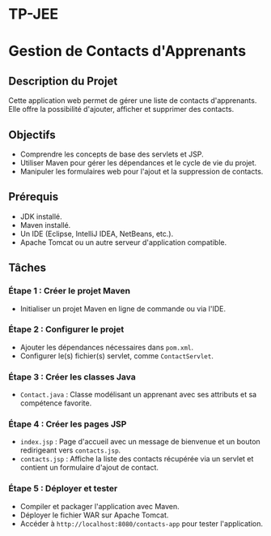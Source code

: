 # TP-JEE
# Gestion de Contacts d'Apprenants

## Description du Projet
Cette application web permet de gérer une liste de contacts d'apprenants. Elle offre la possibilité d'ajouter, afficher et supprimer des contacts.

## Objectifs
- Comprendre les concepts de base des servlets et JSP.
- Utiliser Maven pour gérer les dépendances et le cycle de vie du projet.
- Manipuler les formulaires web pour l'ajout et la suppression de contacts.

## Prérequis
- JDK installé.
- Maven installé.
- Un IDE (Eclipse, IntelliJ IDEA, NetBeans, etc.).
- Apache Tomcat ou un autre serveur d'application compatible.

## Tâches
### Étape 1 : Créer le projet Maven
- Initialiser un projet Maven en ligne de commande ou via l'IDE.

### Étape 2 : Configurer le projet
- Ajouter les dépendances nécessaires dans `pom.xml`.
- Configurer le(s) fichier(s) servlet, comme `ContactServlet`.

### Étape 3 : Créer les classes Java
- `Contact.java` : Classe modélisant un apprenant avec ses attributs et sa compétence favorite.

### Étape 4 : Créer les pages JSP
- `index.jsp` : Page d'accueil avec un message de bienvenue et un bouton redirigeant vers `contacts.jsp`.
- `contacts.jsp` : Affiche la liste des contacts récupérée via un servlet et contient un formulaire d'ajout de contact.

### Étape 5 : Déployer et tester
- Compiler et packager l'application avec Maven.
- Déployer le fichier WAR sur Apache Tomcat.
- Accéder à `http://localhost:8080/contacts-app` pour tester l'application.



